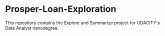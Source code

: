 # Prosper-Loan-Exploration

This repository contains the Explore and Summarize project for UDACITY's Data Analyst nanodegree.
